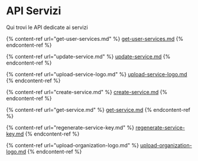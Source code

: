 # API Servizi

Qui trovi le API dedicate ai servizi

{% content-ref url="get-user-services.md" %}
[get-user-services.md](get-user-services.md)
{% endcontent-ref %}

{% content-ref url="update-service.md" %}
[update-service.md](update-service.md)
{% endcontent-ref %}

{% content-ref url="upload-service-logo.md" %}
[upload-service-logo.md](upload-service-logo.md)
{% endcontent-ref %}

{% content-ref url="create-service.md" %}
[create-service.md](create-service.md)
{% endcontent-ref %}

{% content-ref url="get-service.md" %}
[get-service.md](get-service.md)
{% endcontent-ref %}

{% content-ref url="regenerate-service-key.md" %}
[regenerate-service-key.md](regenerate-service-key.md)
{% endcontent-ref %}

{% content-ref url="upload-organization-logo.md" %}
[upload-organization-logo.md](upload-organization-logo.md)
{% endcontent-ref %}

